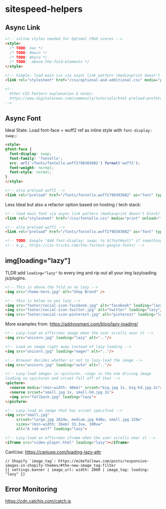 # sitespeed-helpers

## Async Link

```html
<!-- inline styles needed for Optimal CRUX scores -->
<style>
  /* TODO: nav */
  /* TODO: #main */
  /* TODO: #hero */
  /* TODO: .above-the-fold-elements */
</style>

<!-- Simple: load main css via async link pattern (media=print doesn't block) -->
<link rel="stylesheet" href="/css/optional-and-additional.css" media="print" onload="this.media='all'">

<!-- 
  Other CSS Pattern explanation & notes: 
  https://www.digitalocean.com/community/tutorials/html-preload-prefetch 
-->
```

## Async Font

Ideal State. Load font-face + woff2 ref as inline style with `font-display: swap;`:

```html
<style>
@font-face {
  font-display: swap;
  font-family: 'fontello';
  src: url('/fonts/fontello.woff2?98303082') format('woff2');
  font-weight: normal;
  font-style: normal;
}
</style>

<!-- also preload woff2 -->
<link rel="preload" href="/fonts/fontello.woff2?98303082" as="font" type="font/woff2" crossorigin>
```

Less Ideal but also a refactor option based on hosting / tech stack: 

```html
<!-- load main font via async link pattern (media=print doesn't block) -->
<link rel="stylesheet" href="/css/fontello.css" media="print" onload="this.media='all'">

<!-- also preload woff2 -->
<link rel="preload" href="/fonts/fontello.woff2?98303082" as="font" type="font/woff2" crossorigin>

<!-- TODO: Google "Add font-display: swap; to ${fontHost}" if something like google font -->
<!-- e.g., https://css-tricks.com/the-fastest-google-fonts/ -->
```

## img[loading="lazy"]

TLDR add `loading="lazy"` to every img and rip out all your img lazyloading js/plugins.

```html
<!-- This is above the fold so no lazy -->
<img src="/home-hero.jpg" alt="Shop Brand" />

<!-- this is below so yes lazy -->
<img src="footer/social-icon-facebook.jpg" alt="facebook" loading="lazy"/>
<img src="footer/social-icon-twitter.jpg" alt="twitter" loading="lazy"/>
<img src="footer/social-icon-pinterest.jpg" alt="pinterest" loading="lazy"/>
```

More examples from: https://addyosmani.com/blog/lazy-loading/

```html
<!-- Lazy-load an offscreen image when the user scrolls near it -->
<img src="unicorn.jpg" loading="lazy" alt=".."/>

<!-- Load an image right away instead of lazy-loading -->
<img src="unicorn.jpg" loading="eager" alt=".."/>

<!-- Browser decides whether or not to lazy-load the image -->
<img src="unicorn.jpg" loading="auto" alt=".."/>

<!-- Lazy-load images in <picture>. <img> is the one driving image 
loading so <picture> and srcset fall off of that -->
<picture>
  <source media="(min-width: 40em)" srcset="big.jpg 1x, big-hd.jpg 2x">
  <source srcset="small.jpg 1x, small-hd.jpg 2x">
  <img src="fallback.jpg" loading="lazy">
</picture>

<!-- Lazy-load an image that has srcset specified -->
<img src="small.jpg"
     srcset="large.jpg 1024w, medium.jpg 640w, small.jpg 320w"
     sizes="(min-width: 36em) 33.3vw, 100vw"
     alt="A rad wolf" loading="lazy">

<!-- Lazy-load an offscreen iframe when the user scrolls near it -->
<iframe src="video-player.html" loading="lazy"></iframe>
```

CanIUse: https://caniuse.com/loading-lazy-attr

```liquid
// Shopify `image_tag`: https://mikefallows.com/posts/responsive-images-in-shopify-themes/#the-new-image_tag-filter
{{ settings.banner | image_url: width: 2000 | image_tag: loading: "lazy" }}
```

## Error Monitoring

https://cdn.catchjs.com/catch.js
